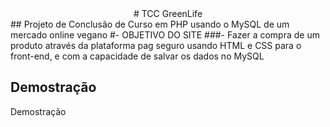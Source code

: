 <div align="center">
# TCC GreenLife

</div>
## Projeto de Conclusão de Curso em PHP usando o MySQL de um mercado online vegano
#- OBJETIVO DO SITE
###- Fazer a compra de um produto através da plataforma pag seguro usando HTML e CSS para o front-end, e com a capacidade de salvar os dados no MySQL

## Demostração

Demostração
